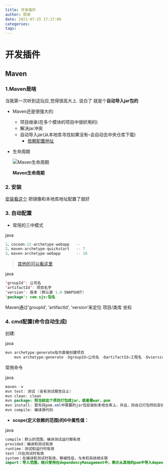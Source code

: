 ```yaml
---
title: 开发插件
author: 熙男
date: 2021-07-25 17:17:09
categories:
tags:
---
```


# 开发插件

## Maven

### 1.Maven是啥

当我第一次听到这玩应,觉得很高大上. 说白了 就是个**自动导入jar包的**

- Maven还是很强大的:

  - 项目继承(在多个模块的项目中很好用的)
  - 解决jar冲突
  - 自动导入jar(从本地库寻找如果没有–会自动去中央仓库下载)
    - [依赖配置地址](https://mvnrepository.com/)

- 生命周期

  

  ![Maven生命周期](https://www.runoob.com/wp-content/uploads/2018/09/7642256-c967b2c1faeba9ce.png)

  **Maven生命周期**

  

### 2. 安装

[安装看这个](https://blog.csdn.net/daffordil/article/details/89419252) 把镜像和本地库地址配置了就好

### 3. 自动配置

- 常用的三中模式





java

```java
1、cocoon-22-archetype-webapp   -- 
2、maven-archetype-quickstart   -- 7
3、maven-archetype-webapp       -- 10
```

> [其他的可以看这里](https://blog.csdn.net/sirdean/article/details/81636658)





java

```java
'groupId': 公司名
'artifactId': 项目名字
'version': 版本 (默认是 1.0-SNAPSHOT)
'package': com.sjs:包名
```

Maven通过’groupId’, ‘artifactId’, ‘version’来定位 项目/类库 坐标

### 4. cmd配置(命令自动生成)

创建:





java

```java
mvn archetype:generate指令直接创建项目
    mvn archetype:generate -DgroupId=公司名 -DartifactId=工程名 -Dviersion=1.0-SNAPSHOT -Dpackage=包名
```

常用命令





java

```java
maven -v
mvn test: 测试 (会有测试报告日止)
mvn clean: clean
mvn package: 将当前这个项目打包成jar，或者是war，pom
mvn install: 首先将pom.xml中需要的jar包安装到本地仓库上，并且，将自己打包然后安装到本地仓库上。
mvn compile: 编译源代码
```

- **scope(定义依赖的范围)的6中属性值：**





java

```java
compile：默认的范围，编译测试运行都有效
provided：编译和测试有效
runtime：测试和运行时有效
test：只在测试时有效
system：在编译和测试时有效，移植性低，与本机系统相关联
import：导入范围，她只使用在dependencyManagement中，表示从其他的pom中导入dependency的配置
```
